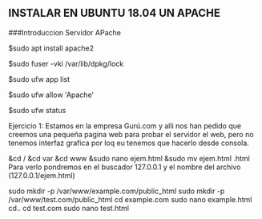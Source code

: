 ## INSTALAR EN UBUNTU 18.04 UN APACHE

###Introduccion Servidor APache

$sudo apt install apache2

$sudo fuser -vki /var/lib/dpkg/lock

$sudo ufw app list

$sudo ufw allow 'Apache'

$sudo ufw status

Ejercicio 1: Estamos en la empresa Gurú.com y alli nos han pedido que creemos una pequeña pagina web para probar el servidor el web, pero no tenemos interfaz grafica por loq eu tenemos que hacerlo desde consola.

&cd /
&cd var
&cd www
&sudo nano ejem.html
&sudo mv ejem.html .html
Para verlo pondremos en el buscador 127.0.0.1 y el nombre del archivo (127.0.0.1/ejem.html)

sudo mkdir -p /var/www/example.com/public_html
sudo mkdir -p /var/www/test.com/public_html
cd example.com
sudo nano example.html
cd..
cd test.com
sudo nano test.html

